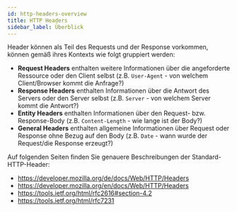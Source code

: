 ```yaml
---
id: http-headers-overview
title: HTTP Headers
sidebar_label: Überblick
---
```


Header können als Teil des Requests und der Response vorkommen, können gemäß ihres Kontexts wie folgt gruppiert werden:
- **Request Headers** enthalten weitere Informationen über die angeforderte Ressource oder den Client selbst (z.B. `User-Agent` - von welchem Client/Browser kommt die Anfrage?)
- **Response Headers** enthalten Informationen über die Antwort des Servers oder den Server selbst (z.B. `Server` - von welchem Server kommt die Antwort?)
- **Entity Headers** enthalten Informationen über den Request- bzw. Response-Body (z.B. `Content-Length` - wie lange ist der Body?)
- **General Headers** enthalten allgemeine Informationen über Request oder Response ohne Bezug auf den Body (z.B. `Date` - wann wurde der Request/die Response erzeugt?)

Auf folgenden Seiten finden Sie genauere Beschreibungen der Standard-HTTP-Header: 
- https://developer.mozilla.org/de/docs/Web/HTTP/Headers
- https://developer.mozilla.org/en/docs/Web/HTTP/Headers
- https://tools.ietf.org/html/rfc2616#section-4.2
- https://tools.ietf.org/html/rfc7231